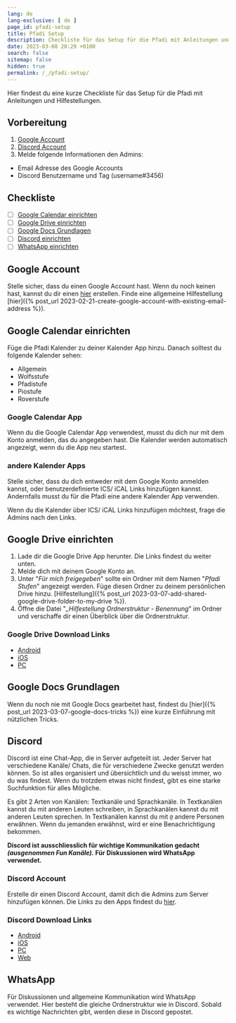 ```yaml
---
lang: de
lang-exclusive: [ de ]
page_id: pfadi-setup
title: Pfadi Setup
description: Checkliste für das Setup für die Pfadi mit Anleitungen und Hilfestellungen
date: 2023-03-08 20:29 +0100
search: false
sitemap: false
hidden: true
permalink: /_/pfadi-setup/
---
```


Hier findest du eine kurze Checkliste für das Setup für die Pfadi mit Anleitungen und Hilfestellungen.

## Vorbereitung

1. [Google Account](#google-account)
2. [Discord Account](#discord-account)
3. Melde folgende Informationen den Admins:
  - Email Adresse des Google Accounts
  - Discord Benutzername und Tag (username#3456)

## Checkliste

- [ ] [Google Calendar einrichten](#google-calendar-einrichten)
- [ ] [Google Drive einrichten](#google-drive-einrichten)
- [ ] [Google Docs Grundlagen](#google-docs-grundlagen)
- [ ] [Discord einrichten](#discord)
- [ ] [WhatsApp einrichten](#whatsapp)

## Google Account

Stelle sicher, dass du einen Google Account hast. Wenn du noch keinen hast, kannst du dir einen [hier](https://accounts.google.com/signup/v2/webcreateaccount?flowName=GlifWebSignIn&flowEntry=SignUp) erstellen. Finde eine allgemeine Hilfestellung [hier]({% post_url 2023-02-21-create-google-account-with-existing-email-address %}).

## Google Calendar einrichten

Füge die Pfadi Kalender zu deiner Kalender App hinzu. Danach solltest du folgende Kalender sehen:

- Allgemein
- Wolfsstufe
- Pfadistufe
- Piostufe
- Roverstufe

### Google Calendar App

Wenn du die Google Calendar App verwendest, musst du dich nur mit dem Konto anmelden, das du angegeben hast. Die Kalender werden automatisch angezeigt, wenn du die App neu startest.

### andere Kalender Apps

Stelle sicher, dass du dich entweder mit dem Google Konto anmelden kannst, oder benutzerdefinierte ICS/ iCAL Links hinzufügen kannst. Andernfalls musst du für die Pfadi eine andere Kalender App verwenden.

Wenn du die Kalender über ICS/ iCAL Links hinzufügen möchtest, frage die Admins nach den Links.

## Google Drive einrichten

1. Lade dir die Google Drive App herunter. Die Links findest du weiter unten.
2. Melde dich mit deinem Google Konto an.
3. Unter "_Für mich freigegeben_" sollte ein Ordner mit dem Namen "_Pfadi Stufen_" angezeigt werden. Füge diesen Ordner zu deinem persönlichen Drive hinzu. [Hilfestellung]({% post_url 2023-03-07-add-shared-google-drive-folder-to-my-drive %}).
4. Öffne die Datei "_\_Hilfestellung Ordnerstruktur - Benennung_" im Ordner und verschaffe dir einen Überblick über die Ordnerstruktur.

### Google Drive Download Links

- [Android](https://play.google.com/store/apps/details?id=com.google.android.apps.docs&hl=de)
- [iOS](https://apps.apple.com/ch/app/google-drive/id507874739)
- [PC](https://www.google.com/drive/download/)

## Google Docs Grundlagen

Wenn du noch nie mit Google Docs gearbeitet hast, findest du [hier]({% post_url 2023-03-07-google-docs-tricks %}) eine kurze Einführung mit nützlichen Tricks.

## Discord

Discord ist eine Chat-App, die in Server aufgeteilt ist. Jeder Server hat verschiedene Kanäle/ Chats, die für verschiedene Zwecke genutzt werden können. So ist alles organisiert und übersichtlich und du weisst immer, wo du was findest. Wenn du trotzdem etwas nicht findest, gibt es eine starke Suchfunktion für alles Mögliche.

Es gibt 2 Arten von Kanälen: Textkanäle und Sprachkanäle. In Textkanälen kannst du mit anderen Leuten schreiben, in Sprachkanälen kannst du mit anderen Leuten sprechen. In Textkanälen kannst du mit `@` andere Personen erwähnen. Wenn du jemanden erwähnst, wird er eine Benachrichtigung bekommen.

**Discord ist ausschliesslich für wichtige Kommunikation gedacht _(ausgenommen Fun Kanäle)._ Für Diskussionen wird WhatsApp verwendet.**

### Discord Account

Erstelle dir einen Discord Account, damit dich die Admins zum Server hinzufügen können. Die Links zu den Apps findest du [hier](#discord-download-links).

### Discord Download Links

- [Android](https://play.google.com/store/apps/details?id=com.discord&hl=de)
- [iOS](https://apps.apple.com/ch/app/discord/id985746746)
- [PC](https://discord.com/download)
- [Web](https://discord.com/app)

## WhatsApp

Für Diskussionen und allgemeine Kommunikation wird WhatsApp verwendet. Hier besteht die gleiche Ordnerstruktur wie in Discord. Sobald es wichtige Nachrichten gibt, werden diese in Discord gepostet.
